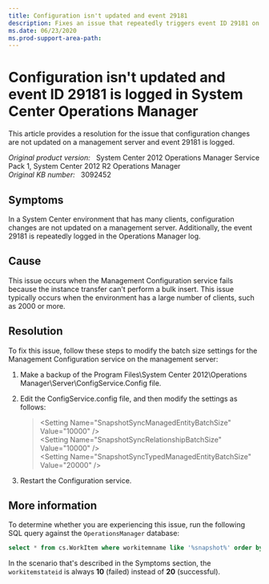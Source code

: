 ```yaml
---
title: Configuration isn't updated and event 29181
description: Fixes an issue that repeatedly triggers event ID 29181 on a System Center Operations Manager server.
ms.date: 06/23/2020
ms.prod-support-area-path: 
---
```

# Configuration isn't updated and event ID 29181 is logged in System Center Operations Manager

This article provides a resolution for the issue that configuration changes are not updated on a management server and event 29181 is logged.

_Original product version:_ &nbsp; System Center 2012 Operations Manager Service Pack 1, System Center 2012 R2 Operations Manager  
_Original KB number:_ &nbsp; 3092452

## Symptoms

In a System Center environment that has many clients, configuration changes are not updated on a management server. Additionally, the event 29181 is repeatedly logged in the Operations Manager log.

## Cause

This issue occurs when the Management Configuration service fails because the instance transfer can't perform a bulk insert. This issue typically occurs when the environment has a large number of clients, such as 2000 or more.

## Resolution

To fix this issue, follow these steps to modify the batch size settings for the Management Configuration service on the management server:

1. Make a backup of the Program Files\System Center 2012\Operations Manager\Server\ConfigService.Config file.
1. Edit the ConfigService.config file, and then modify the settings as follows:

    > \<Setting Name="SnapshotSyncManagedEntityBatchSize" Value="10000" />  
    > \<Setting Name="SnapshotSyncRelationshipBatchSize" Value="10000" />  
    > \<Setting Name="SnapshotSyncTypedManagedEntityBatchSize" Value="20000" />

1. Restart the Configuration service.

## More information

To determine whether you are experiencing this issue, run the following SQL query against the `OperationsManager` database:

```sql
select * from cs.WorkItem where workitemname like '%snapshot%' order by StartedDateTimeUtc desc
```

In the scenario that's described in the Symptoms section, the `workitemstateid` is always **10** (failed) instead of **20** (successful).
